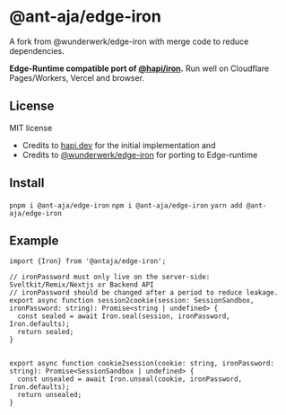 # @ant-aja/edge-iron
A fork from @wunderwerk/edge-iron with merge code to reduce dependencies.

**Edge-Runtime compatible port of [@hapi/iron](https://github.com/hapijs/iron).**
Run well on Cloudflare Pages/Workers, Vercel and browser.

## License
MIT license
- Credits to [hapi.dev](https://hapi.dev) for the initial implementation and 
- Credits to [@wunderwerk/edge-iron](https://github.com/wunderwerkio/edge-iron) for porting to Edge-runtime 

## Install

``` pnpm i @ant-aja/edge-iron ```
``` npm i @ant-aja/edge-iron ```
``` yarn add @ant-aja/edge-iron ```

## Example 

``` 
import {Iron} from '@antaja/edge-iron';

// ironPassword must only live on the server-side: Sveltkit/Remix/Nextjs or Backend API
// ironPassword should be changed after a period to reduce leakage.
export async function session2cookie(session: SessionSandbox, ironPassword: string): Promise<string | undefined> {
  const sealed = await Iron.seal(session, ironPassword, Iron.defaults);
  return sealed;
}


export async function cookie2session(cookie: string, ironPassword: string): Promise<SessionSandbox | undefined> {
  const unsealed = await Iron.unseal(cookie, ironPassword, Iron.defaults);
  return unsealed;
}

```